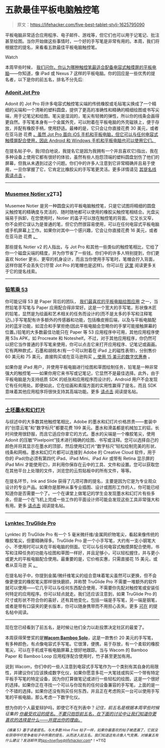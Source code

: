 # 五款最佳平板电脑触控笔

> 原文：<https://lifehacker.com/five-best-tablet-styli-1625795090>

平板电脑非常适合应用程序、电子邮件、游戏等，但它们也可以用于记笔记、批注甚至绘图。当你开始做这些事情时，一个好的手写笔是非常有用的。本周，我们将根据您的提名，来看看五款最佳平板电脑触控笔。

Watch

本周早些时候， [我们问你，你认为哪种触控笔最适合配备电容式触摸屏的平板电脑](http://lifehacker.com/whats-the-best-tablet-stylus-1624654477)——你知道，像 iPad 或 Nexus 7 这样的平板电脑。你的回应是一些优秀的提名者，以下是你的前五名，排名不分先后:

### [Adonit Jot Pro](http://www.adonit.net/jot/pro/)

Adonit 的 Jot Pro 将许多电容式触控笔尖端的传统橡胶或毛毡笔尖换成了一个精细的尖端和一个清晰的塑料圆盘，提供了更高的准确性和精确的精细绘图或书写尖端，用于记笔记和绘图。笔尖是湿润的，笔尖有轻微的弹性，所以你的线条会画得更自然。手写笔本身有一个金属外壳，可以附着在平板电脑的外壳磁铁上，便于存放，并配有橡胶手柄，使用舒适。最棒的是，它只会让你直接花费 30 美元，或者在亚马逊 花费 [。虽然 Jot Pro 面向 iOS 手机和平板电脑，但它可以与任何电容式触摸屏配合使用，因此 Android 和 Windows 手机和平板电脑也可以使用它们。](https://www.amazon.com/dp/B00931K1QK?asc_campaign=InlineText&asc_refurl=https://lifehacker.com/five-best-tablet-styli-1625795090&asc_source=&linkCode=ogi&psc=1&smid=AP3VA1GJZM3EQ&tag=kinjalifehackerlink-20&th=1)

在提名帖子中，我(坦白地说，我提名它是因为我拥有一个并且喜欢它)指出，我在多种设备上使用它都有很好的体验，虽然有些人抱怨顶端的塑料圆盘划伤了他们的屏幕，但我从未遇到过这个问题。你们中的许多人注意到它非常精确并且易于使用，一旦你掌握了它，它肯定比橡胶尖的手写笔更灵活。更多详情请见 [其提名线索请点击](http://lifehacker.com/https-www-youtube-com-watch-v-081r31smtd4-vote-adoni-1624658267) 。

* * *

### [Musemee Notier v2](http://musemee.com/us/index.php)T3】

Musemee Notier 是另一种圆盘尖的平板电脑触控笔，只是它试图将精细的圆盘尖触控笔的精确度与灵活的、随时随地都可以使用的橡胶尖触控笔相结合。光盘尖端易于拆卸，在您使用时，Notier 的盖子可以放在触控笔的背面。它又长又窄，你不会把它误认为是普通的笔，但它仍然很容易使用，可以在任何电容式平板电脑或手机屏幕上工作。如果你对其中一个感兴趣，它会让你直接花费 16 美元，或者在亚马逊 花费 [。](http://www.amazon.com/Musemee-Notier-V2-Black-Precision/dp/B00ELPSUD4/?asc_campaign=InlineText&asc_refurl=https://lifehacker.com/five-best-tablet-styli-1625795090&asc_source=&tag=kinjalifehackerlink-20)

那些提名 Notier v2 的人指出，与 Jot Pro 和其他一些类似的触控笔相比，它给了你一个磁盘尖端的精度，并为你节省了一些钱。你们中的许多人特别提到，你们更喜欢 Notier 更长、更窄的机身设计，而且当你使用手写笔时，笔帽会拧入背面，这样你就不会丢失它(尽管 Jot Pro 的笔帽也是这样)。你可以在 [这里](http://lifehacker.com/vote-musemee-notier-v2-why-it-has-the-same-fine-tip-a-1624963862) 阅读更多关于它的提名线索。

* * *

### [铅笔乘 53](http://www.fiftythree.com/pencil)

你可能记得 53 是 Paper 背后的团队， [我们最喜欢的平板电脑绘图应用](http://lifehacker.com/five-best-tablet-drawing-apps-5913489) 之一，当然铅笔手写笔与 Paper 应用配合得非常好。这是一个宽大的手写笔，形状像木匠的铅笔，显然是为绘画和艺术相关的任务而设计的(而不是太多的手写和注释笔记)。)手写笔配有许多额外的传感器和功能，包括橡皮擦后端，以及与平板电脑配对的蓝牙功能，如混合和手掌拒绝(因此平板电脑会忽略你的手掌可能接触屏幕的位置。)铅笔的大多数最佳功能只在 Paper 等 53 应用程序中可用，其他应用程序使用 53s APK，如 Procreate 和 Noteshelf。不过，对于其他应用程序，你仍然可以把它当作普通的手写笔来使用，你可以点击它来打开应用程序、记笔记或画画。它有两种款式，石墨和胡桃木(有一个可以附着在 iPad 上的磁性表带)，分别售价 60 美元和 75 美元，直接购买或在亚马逊购买 [，使用 15 美元的数字优惠券](http://www.amazon.com/gp/product/B00JP12300/?asc_campaign=InlineText&asc_refurl=https://lifehacker.com/five-best-tablet-styli-1625795090&asc_source=&tag=kinjalifehackerlink-20) 。

如果你是 iPad 用户，并使用平板电脑进行绘图和草图绘制任务，铅笔是一种非常强大的触控笔——如果你用它来书写或记笔记，它显然不是最佳选择。此外，由于平板电脑是为支持纸质 SDK 的纸张和应用程序而设计的，Android 用户不会发现它有任何用处。即便如此，它在绘画和素描方面的实用性赢得了提名，而且 SDK 意味着其他应用程序将很快支持其高端功能。更多 [请点击](http://lifehacker.com/vote-pencil-by-53-why-from-the-creators-of-paper-201-1624925866) 阅读提名帖。

* * *

### [土坯墨水和幻灯片](https://www.adobe.com/products/ink-and-slide.html)

与综述中的大多数其他触控笔相比，Adobe 的墨水和幻灯片价格昂贵——套装中的“创意云笔”和“数字标尺”都要花费 199 美元。墨水和滑盖都是机械加工的铝，长时间使用很舒服，而且它适应你拿它的方式。墨水的尖端是一个橡胶笔尖，使用 Adonit 的压敏“Pixelpoint”技术进行精确的绘图、书写或注释。您可以选择自己的颜色并将其显示在墨水的顶部，然后使用幻灯片“数字标尺”轻松绘制完美的形状、线条和网格。墨水和幻灯片都可以连接到 Adobe 的 Creative Cloud 软件，用于你的 iPad(你必须有第四代 iPad、iPad Mini、iPad Air 或带有 Retina 显示屏的 iPad Mini 才能使用它)，并利用你保存在云中的工具、文件和设置。您可以获取您在其他平台上处理的文件，浏览您的云剪贴板中的所有文件，等等。

在提名环节，Ink and Slide 获得了几项可靠的提名，主要是因为它是为专业观众设计的专业产品。如果你是那种从事专业插图、设计或图形工作的人，你可能已经知道你是否需要一个了。一个在课堂上做笔记的学生会发现墨水和幻灯片有些多余，但是一个在飞机上完成一些工作的平面设计师可能会发现这些工具非常强大和有用。更多 [请点击](http://lifehacker.com/vote-adobe-ink-and-slide-https-www-adobe-com-product-1624951379) 阅读提名帖。

* * *

### [Lynktec TruGlide Pro](http://www.lynktec.com/TruGlide-microfiber-tip-stylus-s/1819.htm)

Lynktec 的 TruGlide Pro 有一个 5 毫米微纤维/金属网织物笔尖，看起来像传统的橡胶笔尖，但要精确得多。TruGlide Pro 是一个小手写笔，大约有一支小钢笔大小，不使用时可以夹在平板电脑的侧面。它可以与任何电容式触摸屏配合使用，书写和注释任务的功能与绘图和草图一样好，并且足够小，可以轻松握住，并与更小或更大的平板电脑配合使用。最重要的是，它价格实惠，只需直接花 15 美元，或者从亚马逊 买 [。](http://www.amazon.com/TruGlide-Precision-Microfiber-Samsung-Smartphone/dp/B00CIZWMBU?asc_campaign=InlineText&asc_refurl=https://lifehacker.com/five-best-tablet-styli-1625795090&asc_source=&tag=kinjalifehackerlink-20)

在提名帖子中，你提到金属/微纤维笔尖的组合意味着笔尖虽然可以更换，但不会像更便宜的橡胶笔尖那样很快磨损，并称赞 TruGlide Pro 不需要一堆额外的软件就可以使用——它几乎可以与任何东西配合使用，不需要你先配对触控笔或安装任何特定的应用程序。你可以轻点就走。我们还应该注意到，如果 TruGlide Pro 的尺寸或形状不符合你的喜好，还有其他变化，包括一端是手写笔，另一端是钢笔，或者是带有口袋夹的更长版本，你可以随身携带而不用担心丢失。更多 [可在](http://lifehacker.com/true-glide-http-www-lynktec-com-truglide-microfiber-1625030660) 的提名帖中阅读。

* * *

现在您已经看到了前五名，是时候让他们全力以赴投票决定社区的最爱了。

本周获得荣誉奖的是[**Wacom Bamboo Solo**](http://www.wacom.com/en/us/everyday/bamboo-stylus-solo)，这是一款售价 20 美元的手写笔，有多种颜色，有点像电容式手写笔。它很薄，便携，易于存放，有一个柔软的橡胶笔尖，可以在手机或平板电脑屏幕上很好地跟踪。当与 Wacom 的 Bamboo Paper 和 Bamboo Loop 应用程序配合使用时，竹子甚至更加有用。

说到 Wacom，你们中的一些人注意到电容式手写笔作为一个类别有其自身的局限性，并建议你们应该换成数字化仪，如果你愿意多花一大笔钱或购买一个带有特定平板手写笔的特定设备，因为你打算做笔记或进行一些轻松的绘图，这是一个很好的选择。如果你正在寻找一个可以与你现有的任何设备兼容的手写笔，上面的是一个不错的选择。如果你还没有购买任何东西，并且正在考虑购买一台可以使用手写笔的平板电脑，那么考虑一下数字化仪。

想为你的个人最爱辩护吗，即使它不在列表中？*记住，前五名是根据本周早些时候* *征集的* [*你最受欢迎的提名。不要只抱怨前五名，在下面的讨论中让我们知道你更喜欢的选择是什么——并提出你的理由。*](http://lifehacker.com/whats-the-best-tablet-stylus-1624654477)

<small>*《蜂巢 5》基于读者提名。与大多数 Hive Five 帖子一样，如果你最喜欢的帖子被遗漏了，它就没有获得呼吁竞争者帖子中所需的提名，从而进入前五名。我们知道这有点像人气竞赛。对蜂巢五有什么建议？发送邮件至*</small>[<small>*tips+hivefive@lifehacker.com*</small>](mailto:tips+hivefive@lifehacker.com)<small>*！*T15】</small>